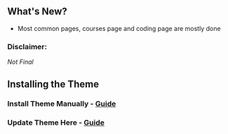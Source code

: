 ## What's New?
* Most common pages, courses page and coding page are mostly done

### Disclaimer:
*Not Final*

## Installing the Theme
### Install Theme Manually - [**Guide**](Dark-README.md)
### Update Theme Here - [Guide](Dark-UPDATE.md)
